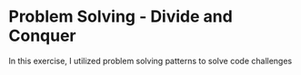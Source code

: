 # Problem Solving - Divide and Conquer

In this exercise, I utilized problem solving patterns to solve code challenges